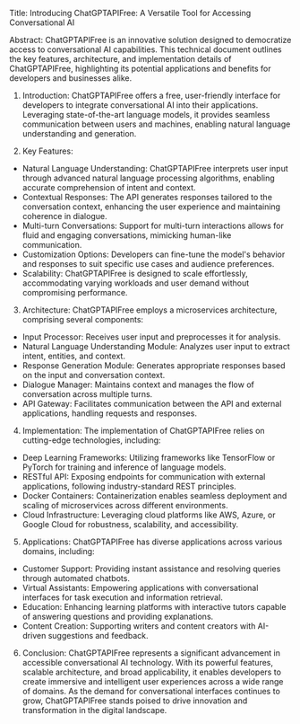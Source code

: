 Title: Introducing ChatGPTAPIFree: A Versatile Tool for Accessing Conversational AI

Abstract:
ChatGPTAPIFree is an innovative solution designed to democratize access to conversational AI capabilities. This technical document outlines the key features, architecture, and implementation details of ChatGPTAPIFree, highlighting its potential applications and benefits for developers and businesses alike.

1. Introduction:
ChatGPTAPIFree offers a free, user-friendly interface for developers to integrate conversational AI into their applications. Leveraging state-of-the-art language models, it provides seamless communication between users and machines, enabling natural language understanding and generation.

2. Key Features:
- Natural Language Understanding: ChatGPTAPIFree interprets user input through advanced natural language processing algorithms, enabling accurate comprehension of intent and context.
- Contextual Responses: The API generates responses tailored to the conversation context, enhancing the user experience and maintaining coherence in dialogue.
- Multi-turn Conversations: Support for multi-turn interactions allows for fluid and engaging conversations, mimicking human-like communication.
- Customization Options: Developers can fine-tune the model's behavior and responses to suit specific use cases and audience preferences.
- Scalability: ChatGPTAPIFree is designed to scale effortlessly, accommodating varying workloads and user demand without compromising performance.

3. Architecture:
ChatGPTAPIFree employs a microservices architecture, comprising several components:
- Input Processor: Receives user input and preprocesses it for analysis.
- Natural Language Understanding Module: Analyzes user input to extract intent, entities, and context.
- Response Generation Module: Generates appropriate responses based on the input and conversation context.
- Dialogue Manager: Maintains context and manages the flow of conversation across multiple turns.
- API Gateway: Facilitates communication between the API and external applications, handling requests and responses.

4. Implementation:
The implementation of ChatGPTAPIFree relies on cutting-edge technologies, including:
- Deep Learning Frameworks: Utilizing frameworks like TensorFlow or PyTorch for training and inference of language models.
- RESTful API: Exposing endpoints for communication with external applications, following industry-standard REST principles.
- Docker Containers: Containerization enables seamless deployment and scaling of microservices across different environments.
- Cloud Infrastructure: Leveraging cloud platforms like AWS, Azure, or Google Cloud for robustness, scalability, and accessibility.

5. Applications:
ChatGPTAPIFree has diverse applications across various domains, including:
- Customer Support: Providing instant assistance and resolving queries through automated chatbots.
- Virtual Assistants: Empowering applications with conversational interfaces for task execution and information retrieval.
- Education: Enhancing learning platforms with interactive tutors capable of answering questions and providing explanations.
- Content Creation: Supporting writers and content creators with AI-driven suggestions and feedback.

6. Conclusion:
ChatGPTAPIFree represents a significant advancement in accessible conversational AI technology. With its powerful features, scalable architecture, and broad applicability, it enables developers to create immersive and intelligent user experiences across a wide range of domains. As the demand for conversational interfaces continues to grow, ChatGPTAPIFree stands poised to drive innovation and transformation in the digital landscape.

